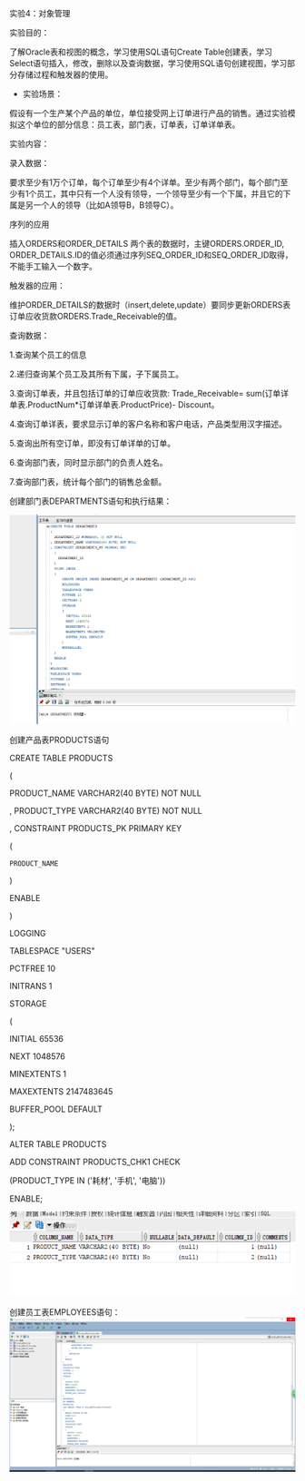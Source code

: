实验4：对象管理

实验目的：

了解Oracle表和视图的概念，学习使用SQL语句Create Table创建表，学习Select语句插入，修改，删除以及查询数据，学习使用SQL语句创建视图，学习部分存储过程和触发器的使用。

- 实验场景：

假设有一个生产某个产品的单位，单位接受网上订单进行产品的销售。通过实验模拟这个单位的部分信息：员工表，部门表，订单表，订单详单表。

实验内容：

录入数据：

要求至少有1万个订单，每个订单至少有4个详单。至少有两个部门，每个部门至少有1个员工，其中只有一个人没有领导，一个领导至少有一个下属，并且它的下属是另一个人的领导（比如A领导B，B领导C）。

序列的应用

插入ORDERS和ORDER_DETAILS 两个表的数据时，主键ORDERS.ORDER_ID, ORDER_DETAILS.ID的值必须通过序列SEQ_ORDER_ID和SEQ_ORDER_ID取得，不能手工输入一个数字。

触发器的应用：

维护ORDER_DETAILS的数据时（insert,delete,update）要同步更新ORDERS表订单应收货款ORDERS.Trade_Receivable的值。

查询数据：

1.查询某个员工的信息

2.递归查询某个员工及其所有下属，子下属员工。

3.查询订单表，并且包括订单的订单应收货款: Trade_Receivable= sum(订单详单表.ProductNum*订单详单表.ProductPrice)- Discount。

4.查询订单详表，要求显示订单的客户名称和客户电话，产品类型用汉字描述。

5.查询出所有空订单，即没有订单详单的订单。

6.查询部门表，同时显示部门的负责人姓名。

7.查询部门表，统计每个部门的销售总金额。


创建部门表DEPARTMENTS语句和执行结果：

![1](https://github.com/WangHanWei19971211/Oracle/blob/master/test4/01.png)



创建产品表PRODUCTS语句

CREATE TABLE PRODUCTS

(

  PRODUCT_NAME VARCHAR2(40 BYTE) NOT NULL
  
, PRODUCT_TYPE VARCHAR2(40 BYTE) NOT NULL

, CONSTRAINT PRODUCTS_PK PRIMARY KEY

  (
  
    PRODUCT_NAME
    
  )
  
  ENABLE
  
)

LOGGING

TABLESPACE "USERS"

PCTFREE 10

INITRANS 1

STORAGE

(

  INITIAL 65536
  
  NEXT 1048576
  
  MINEXTENTS 1
  
  MAXEXTENTS 2147483645
  
  BUFFER_POOL DEFAULT
  
);

ALTER TABLE PRODUCTS

ADD CONSTRAINT PRODUCTS_CHK1 CHECK

(PRODUCT_TYPE IN ('耗材', '手机', '电脑'))

ENABLE;

![2](https://github.com/WangHanWei19971211/Oracle/blob/master/test4/02.png)

创建员工表EMPLOYEES语句：
![3](https://github.com/WangHanWei19971211/Oracle/blob/master/test4/03.png)
